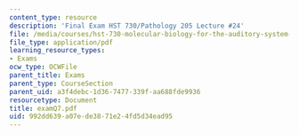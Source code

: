 ```yaml
---
content_type: resource
description: 'Final Exam HST 730/Pathology 205 Lecture #24'
file: /media/courses/hst-730-molecular-biology-for-the-auditory-system-fall-2002/992dd639a07ede3871e24fd5d34ead95_examQ7.pdf
file_type: application/pdf
learning_resource_types:
- Exams
ocw_type: OCWFile
parent_title: Exams
parent_type: CourseSection
parent_uid: a3f4debc-1d36-7477-339f-aa688fde9936
resourcetype: Document
title: examQ7.pdf
uid: 992dd639-a07e-de38-71e2-4fd5d34ead95
---
```

